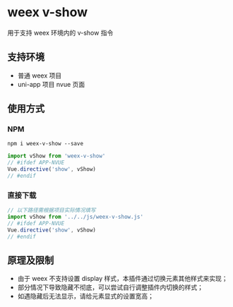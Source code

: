 # weex v-show

用于支持 weex 环境内的 v-show 指令

## 支持环境

* 普通 weex 项目
* uni-app 项目 nvue 页面

## 使用方式

### NPM

```
npm i weex-v-show --save
```
```js
import vShow from 'weex-v-show'
// #ifdef APP-NVUE
Vue.directive('show', vShow)
// #endif
```

### 直接下载

```js
// 以下路径需根据项目实际情况填写
import vShow from '../../js/weex-v-show.js'
// #ifdef APP-NVUE
Vue.directive('show', vShow)
// #endif
```

## 原理及限制

* 由于 weex 不支持设置 display 样式，本插件通过切换元素其他样式来实现；
* 部分情况下导致隐藏不彻底，可以尝试自行调整插件内切换的样式；
* 如遇隐藏后无法显示，请给元素显式的设置宽高；

